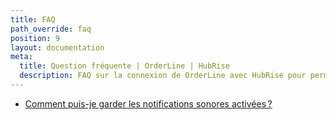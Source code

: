 ```yaml
---
title: FAQ
path_override: faq
position: 9
layout: documentation
meta:
  title: Question fréquente | OrderLine | HubRise
  description: FAQ sur la connexion de OrderLine avec HubRise pour permettre à votre EPOS de fonctionner avec d'autres applications comme un tout cohérent. Connectez vos applications et synchronisez vos données.
---
```


- [Comment puis-je garder les notifications sonores activées ?](/apps/orderline/faqs/keep-sound-notifications-enabled)
